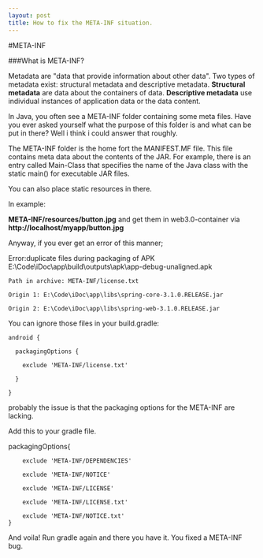 ```yaml
---
layout: post
title: How to fix the META-INF situation.
---
```


#META-INF

###What is META-INF?

Metadata are "data that provide information about other data". Two types of metadata exist: structural metadata and descriptive metadata. 
**Structural metadata** are data about the containers of data. 
**Descriptive metadata** use individual instances of application data or the data content.

In Java, you often see a META-INF folder containing some meta files. 
Have you ever asked yourself what the purpose of this folder is and what can be put in there? Well i think i could answer that roughly.

The META-INF folder is the home fort the MANIFEST.MF file. This file contains meta data about the contents of the JAR. 
For example, there is an entry called Main-Class that specifies the name of the Java class with the static main() for executable JAR files.


You can also place static resources in there.

In example:

__META-INF/resources/button.jpg__ and get them in web3.0-container via __http://localhost/myapp/button.jpg__

Anyway, if you ever get an error of this manner;


Error:duplicate files during packaging of APK E:\Code\iDoc\app\build\outputs\apk\app-debug-unaligned.apk

    Path in archive: META-INF/license.txt
    
    Origin 1: E:\Code\iDoc\app\libs\spring-core-3.1.0.RELEASE.jar
    
    Origin 2: E:\Code\iDoc\app\libs\spring-web-3.1.0.RELEASE.jar
    
    
You can ignore those files in your build.gradle:

    android {
    
      packagingOptions {
      
        exclude 'META-INF/license.txt'
        
      }
      
    }
    
    
probably the issue is that the packaging options for the META-INF are lacking.

Add this to your gradle file.



packagingOptions{

        exclude 'META-INF/DEPENDENCIES'
        
        exclude 'META-INF/NOTICE'
        
        exclude 'META-INF/LICENSE'
        
        exclude 'META-INF/LICENSE.txt'
        
        exclude 'META-INF/NOTICE.txt'
    }
    
    
And voila! Run gradle again and there you have it. You fixed a META-INF bug.
